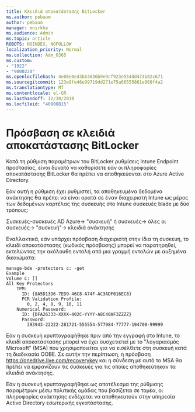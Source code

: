 ```yaml
---
title: Κλειδιά αποκατάστασης BitLocker
ms.author: pebaum
author: pebaum
manager: mnirkhe
ms.audience: Admin
ms.topic: article
ROBOTS: NOINDEX, NOFOLLOW
localization_priority: Normal
ms.collection: Adm_O365
ms.custom:
- "1922"
- "9000220"
ms.openlocfilehash: 4e06e0e43b63836b9e9cf923e554dd474b82c671
ms.sourcegitcommit: 123e9fe46e99719dd271e75a66555861e968f4a2
ms.translationtype: MT
ms.contentlocale: el-GR
ms.lasthandoff: 12/30/2019
ms.locfileid: "40908815"
---
```

# <a name="accessing-bitlocker-recovery-keys"></a>Πρόσβαση σε κλειδιά αποκατάστασης BitLocker

Κατά τη ρύθμιση παραμέτρων του BitLocker ρυθμίσεις Intune Endpoint προστασίας, είναι δυνατό να καθορίσετε εάν οι πληροφορίες αποκατάστασης BitLocker θα πρέπει να αποθηκεύονται στο Azure Active Directory.

Εάν αυτή η ρύθμιση έχει ρυθμιστεί, τα αποθηκευμένα δεδομένα ανάκτησης θα πρέπει να είναι ορατά σε έναν διαχειριστή Intune ως μέρος των δεδομένων καρτέλας της συσκευής στο Intune συσκευές blade με δύο τρόπους:

Συσκευές-συσκευές AD Azure-> "συσκευή" ή συσκευές-> όλες οι συσκευές-> "συσκευή"-> κλειδιά ανάκτησης

Εναλλακτικά, εάν υπάρχει πρόσβαση διαχειριστή στην ίδια τη συσκευή, το κλειδί αποκατάστασης (κωδικός πρόσβασης) μπορεί να παρατηρηθεί, εκτελώντας την ακόλουθη εντολή από μια γραμμή εντολών με αυξημένα δικαιώματα:

```
manage-bde -protectors c: -get
Example
Volume C: []
All Key Protectors
    TPM:
      ID: {8A5D13D6-7ED9-46C8-A74F-AC3ADF016EC8}
      PCR Validation Profile:
        0, 2, 4, 8, 9, 10, 11
    Numerical Password:
      ID: {DFA26333-XXXX-402C-YYYY-A8C40AF3ZZZZ}
      Password:
        393943-22222-281721-555554-577984-77777-194700-99999
```
Εάν η συσκευή κρυπτογραφήθηκε πριν από την εγγραφή στο Intune, το κλειδί αποκατάστασης μπορεί να έχει συσχετιστεί με το "λογαριασμός Microsoft" (MSA) που χρησιμοποιείται για να εισέλθετε στη συσκευή κατά τη διαδικασία OOBE. Σε αυτήν την περίπτωση, η πρόσβαση https://onedrive.live.com/recoverykey και η σύνδεση με αυτό το MSA θα πρέπει να εμφανίζουν τις συσκευές για τις οποίες αποθηκεύτηκαν τα κλειδιά ανάκτησης.
 
Εάν η συσκευή κρυπτογραφήθηκε ως αποτέλεσμα της ρύθμισης παραμέτρων μέσω πολιτικής ομάδας που βασίζεται σε τομέα, οι πληροφορίες ανάκτησης ενδέχεται να αποθηκευτούν στην υπηρεσία Active Directory εσωτερικής εγκατάστασης.
 

